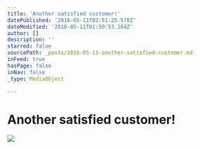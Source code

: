 ```yaml
---
title: 'Another satisfied customer!'
datePublished: '2016-05-11T02:51:25.578Z'
dateModified: '2016-05-11T01:50:53.164Z'
author: []
description: ''
starred: false
sourcePath: _posts/2016-05-11-another-satisfied-customer.md
inFeed: true
hasPage: false
inNav: false
_type: MediaObject

---
```

# Another satisfied customer!
![](https://the-grid-user-content.s3-us-west-2.amazonaws.com/3d329565-ae51-45c3-9945-d1489e4797cd.jpg)
